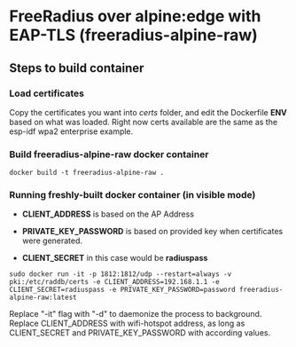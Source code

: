 # FreeRadius over alpine:edge with EAP-TLS (freeradius-alpine-raw)

## Steps to build container

### Load certificates
Copy the certificates you want into *certs* folder, and edit the Dockerfile **ENV** based on what was loaded. Right now certs available are the same as the esp-idf wpa2 enterprise example.

### Build freeradius-alpine-raw docker container
```
docker build -t freeradius-alpine-raw .
```
### Running freshly-built docker container (in visible mode)

* **CLIENT_ADDRESS** is based on the AP Address
* **PRIVATE_KEY_PASSWORD** is based on provided key when certificates were generated.

* **CLIENT_SECRET** in this case would be **radiuspass**
```
sudo docker run -it -p 1812:1812/udp --restart=always -v pki:/etc/raddb/certs -e CLIENT_ADDRESS=192.168.1.1 -e CLIENT_SECRET=radiuspass -e PRIVATE_KEY_PASSWORD=password freeradius-alpine-raw:latest
```

Replace "-it" flag with "-d" to daemonize the process to background.
Replace CLIENT_ADDRESS with wifi-hotspot address, as long as CLIENT_SECRET and PRIVATE_KEY_PASSWORD with according values.